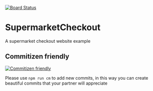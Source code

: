 [![Board Status](https://dev.azure.com/littlepeterr/2811a436-13b3-42ce-af89-2f93261bd852/60027edc-9b38-4805-9c7b-4b5b6df6f43d/_apis/work/boardbadge/5933e891-6a0b-4791-94f8-52111ad9198d)](https://dev.azure.com/littlepeterr/2811a436-13b3-42ce-af89-2f93261bd852/_boards/board/t/60027edc-9b38-4805-9c7b-4b5b6df6f43d/Microsoft.RequirementCategory)
# SupermarketCheckout

A supermarket checkout website example

## Commitizen friendly
[![Commitizen friendly](https://img.shields.io/badge/commitizen-friendly-brightgreen.svg)](http://commitizen.github.io/cz-cli/)

Please use `npm run cm` to add new commits, in this way you can create beautiful commits that your partner will appreciate


